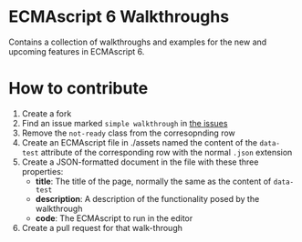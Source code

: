 ECMAscript 6 Walkthroughs
=========================

Contains a collection of walkthroughs and examples for the new and upcoming features in ECMAscript 6.

How to contribute
=================

1. Create a fork
2. Find an issue marked `simple walkthrough` in
   [the issues](https://github.com/realistschuckle/es6-walkthroughs/issues)
3. Remove the `not-ready` class from the corresopnding row
4. Create an ECMAscript file in ./assets named the content of the `data-test`
   attribute of the corresponding row with the normal `.json` extension
5. Create a JSON-formatted document in the file with these three properties:
   * __title__: The title of the page, normally the same as the content of `data-test`
   * __description__: A description of the functionality posed by the walkthrough
   * __code__: The ECMAscript to run in the editor
6. Create a pull request for that walk-through

